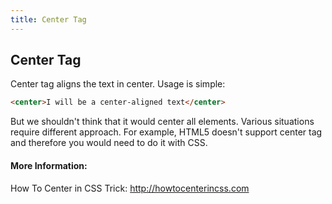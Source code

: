 ```yaml
---
title: Center Tag
---
```

## Center Tag

Center tag aligns the text in center. Usage is simple:

```html
<center>I will be a center-aligned text</center>
```

But we shouldn't think that it would center all elements. Various situations require different approach. For example, HTML5 doesn't support center tag and therefore you would need to do it with CSS.

#### More Information:

How To Center in CSS Trick: http://howtocenterincss.com

